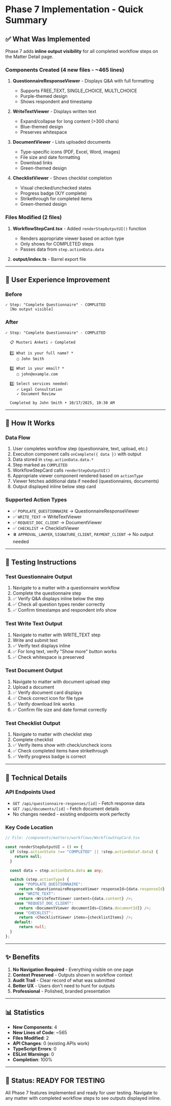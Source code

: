 # Phase 7 Implementation - Quick Summary

## ✅ What Was Implemented

Phase 7 adds **inline output visibility** for all completed workflow steps on the Matter Detail page.

### Components Created (4 new files - ~465 lines)

1. **QuestionnaireResponseViewer** - Displays Q&A with full formatting
   - Supports FREE_TEXT, SINGLE_CHOICE, MULTI_CHOICE
   - Purple-themed design
   - Shows respondent and timestamp
   
2. **WriteTextViewer** - Displays written text
   - Expand/collapse for long content (>300 chars)
   - Blue-themed design
   - Preserves whitespace
   
3. **DocumentViewer** - Lists uploaded documents
   - Type-specific icons (PDF, Excel, Word, images)
   - File size and date formatting
   - Download links
   - Green-themed design
   
4. **ChecklistViewer** - Shows checklist completion
   - Visual checked/unchecked states
   - Progress badge (X/Y complete)
   - Strikethrough for completed items
   - Green-themed design

### Files Modified (2 files)

1. **WorkflowStepCard.tsx** - Added `renderStepOutputUI()` function
   - Renders appropriate viewer based on action type
   - Only shows for COMPLETED steps
   - Passes data from `step.actionData.data`

2. **output/index.ts** - Barrel export file

---

## 🎯 User Experience Improvement

### Before
```
✓ Step: "Complete Questionnaire" - COMPLETED
  [No output visible]
```

### After
```
✓ Step: "Complete Questionnaire" - COMPLETED
  
  📋 Musteri Anketi ✓ Completed
  
  1️⃣ What is your full name? *
     ▢ John Smith
  
  2️⃣ What is your email? *
     ▢ john@example.com
  
  3️⃣ Select services needed:
     ✓ Legal Consultation
     ✓ Document Review
  
  Completed by John Smith • 10/17/2025, 10:30 AM
```

---

## 🚀 How It Works

### Data Flow
1. User completes workflow step (questionnaire, text, upload, etc.)
2. Execution component calls `onComplete({ data })` with output
3. Data stored in `step.actionData.data.*`
4. Step marked as `COMPLETED`
5. WorkflowStepCard calls `renderStepOutputUI()`
6. Appropriate viewer component rendered based on `actionType`
7. Viewer fetches additional data if needed (questionnaires, documents)
8. Output displayed inline below step card

### Supported Action Types
- ✅ `POPULATE_QUESTIONNAIRE` → QuestionnaireResponseViewer
- ✅ `WRITE_TEXT` → WriteTextViewer  
- ✅ `REQUEST_DOC_CLIENT` → DocumentViewer
- ✅ `CHECKLIST` → ChecklistViewer
- ⏸️ `APPROVAL_LAWYER`, `SIGNATURE_CLIENT`, `PAYMENT_CLIENT` → No output needed

---

## 📝 Testing Instructions

### Test Questionnaire Output
1. Navigate to a matter with a questionnaire workflow
2. Complete the questionnaire step
3. ✅ Verify Q&A displays inline below the step
4. ✅ Check all question types render correctly
5. ✅ Confirm timestamps and respondent info show

### Test Write Text Output
1. Navigate to matter with WRITE_TEXT step
2. Write and submit text
3. ✅ Verify text displays inline
4. ✅ For long text, verify "Show more" button works
5. ✅ Check whitespace is preserved

### Test Document Output
1. Navigate to matter with document upload step
2. Upload a document
3. ✅ Verify document card displays
4. ✅ Check correct icon for file type
5. ✅ Verify download link works
6. ✅ Confirm file size and date format correctly

### Test Checklist Output
1. Navigate to matter with checklist step
2. Complete checklist
3. ✅ Verify items show with check/uncheck icons
4. ✅ Check completed items have strikethrough
5. ✅ Verify progress badge is correct

---

## 🔧 Technical Details

### API Endpoints Used
- `GET /api/questionnaire-responses/[id]` - Fetch response data
- `GET /api/documents/[id]` - Fetch document details
- No changes needed - existing endpoints work perfectly

### Key Code Location
```typescript
// File: /components/matters/workflows/WorkflowStepCard.tsx

const renderStepOutputUI = () => {
  if (step.actionState !== "COMPLETED" || !step.actionData?.data) {
    return null;
  }

  const data = step.actionData.data as any;

  switch (step.actionType) {
    case "POPULATE_QUESTIONNAIRE":
      return <QuestionnaireResponseViewer responseId={data.responseId} />;
    case "WRITE_TEXT":
      return <WriteTextViewer content={data.content} />;
    case "REQUEST_DOC_CLIENT":
      return <DocumentViewer documentIds={[data.documentId]} />;
    case "CHECKLIST":
      return <ChecklistViewer items={checklistItems} />;
    default:
      return null;
  }
};
```

---

## ✨ Benefits

1. **No Navigation Required** - Everything visible on one page
2. **Context Preserved** - Outputs shown in workflow context
3. **Audit Trail** - Clear record of what was submitted
4. **Better UX** - Users don't need to hunt for outputs
5. **Professional** - Polished, branded presentation

---

## 📊 Statistics

- **New Components**: 4
- **New Lines of Code**: ~565
- **Files Modified**: 2
- **API Changes**: 0 (existing APIs work)
- **TypeScript Errors**: 0
- **ESLint Warnings**: 0
- **Completion**: 100%

---

## 🎉 Status: READY FOR TESTING

All Phase 7 features implemented and ready for user testing. Navigate to any matter with completed workflow steps to see outputs displayed inline.
